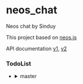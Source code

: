 # neos_chat
Neos chat by Sinduy

This project based on [neos.js][neosjs]

[neosjs]: https://www.npmjs.com/package/@bombitmanbomb/neosjs
API documentation
[v1](https://polylogix-studio.github.io/Neos.js/),
[v2](https://neos-api.polylogix.studio/)
### TodoList

- <details><summary>master</summary>
    
    - [ ] 메뉴 전환 만들기
    - [ ] 캐싱
    - [ ] 친구추가 관련 기능
</details>
